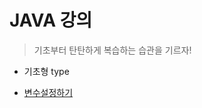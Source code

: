 # JAVA 강의
>기초부터 탄탄하게
>복습하는 습관을 기르자!

* 기초형 type
- [변수설정하기][id]

[id]: <https://github.com/Wani1993/coding-practice/blob/a3c19e2b0f583a1c416abc6b4aba243382c04b53/0518/Add.java>






